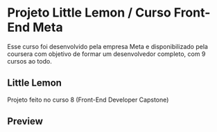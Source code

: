 # Projeto Little Lemon / Curso Front-End Meta

Esse curso foi desenvolvido pela empresa Meta e disponibilizado pela coursera com objetivo de formar um desenvolvedor completo, com 9 cursos ao todo.

## Little Lemon
Projeto feito no curso 8 (Front-End Developer Capstone)

## Preview


